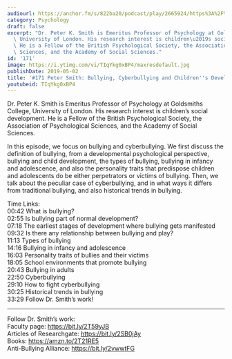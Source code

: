 ```yaml
---
audiourl: https://anchor.fm/s/822ba20/podcast/play/2665924/https%3A%2F%2Fd3ctxlq1ktw2nl.cloudfront.net%2Fproduction%2F2019-2-17%2F11456140-44100-2-b3076191b1289.m4a
category: Psychology
draft: false
excerpt: "Dr. Peter K. Smith is Emeritus Professor of Psychology at Goldsmiths College,\
  \ University of London. His research interest is children\u2019s social development.\
  \ He is a Fellow of the British Psychological Society, the Association of Psychological\
  \ Sciences, and the Academy of Social Sciences."
id: '171'
image: https://i.ytimg.com/vi/TIqYkg0xBP4/maxresdefault.jpg
publishDate: 2019-05-02
title: '#171 Peter Smith: Bullying, Cyberbullying and Children''s Development'
youtubeid: TIqYkg0xBP4
---
```

<div class="timelinks">

Dr. Peter K. Smith is Emeritus Professor of Psychology at Goldsmiths College, University of London. His research interest is children’s social development. He is a Fellow of the British Psychological Society, the Association of Psychological Sciences, and the Academy of Social Sciences.

In this episode, we focus on bullying and cyberbullying. We first discuss the definition of bullying, from a developmental psychological perspective, bullying and child development, the types of bullying, bullying in infancy and adolescence, and also the personality traits that predispose children and adolescents do be either perpetrators or victims of bullying. Then, we talk about the peculiar case of cyberbullying, and in what ways it differs from traditional bullying, and also historical trends in bullying. 

Time Links:  
<time>00:42</time> What is bullying?  
<time>02:55</time> Is bullying part of normal development?                    
<time>07:18</time> The earliest stages of development where bullying gets manifested                             
<time>09:32</time> Is there any relationship between bullying and play?                   
<time>11:13</time> Types of bullying                        
<time>14:16</time> Bullying in infancy and adolescence                     
<time>16:03</time> Personality traits of bullies and their victims  
<time>18:05</time> School environments that promote bullying    
<time>20:43</time> Bullying in adults    
<time>22:50</time> Cyberbullying  
<time>29:10</time> How to fight cyberbullying   
<time>30:25</time> Historical trends in bullying                
<time>33:29</time> Follow Dr. Smith’s work!

---

Follow Dr. Smith’s work:  
Faculty page: https://bit.ly/2T59yJB  
Articles of Researchgate: https://bit.ly/2SB0jAy  
Books: https://amzn.to/2T21RE5  
Anti-Bullying Alliance: https://bit.ly/2vwwtFG
</div>

